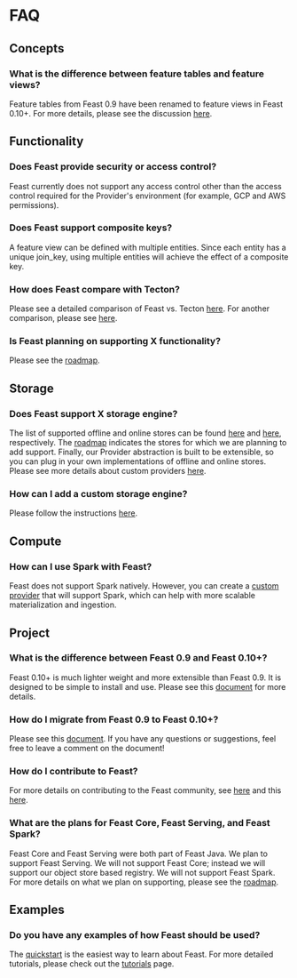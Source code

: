 # FAQ

## Concepts

### What is the difference between feature tables and feature views?

Feature tables from Feast 0.9 have been renamed to feature views in Feast 0.10+. For more details, please see the discussion [here](https://github.com/feast-dev/feast/issues/1583).

## Functionality

### Does Feast provide security or access control?

Feast currently does not support any access control other than the access control required for the Provider's environment \(for example, GCP and AWS permissions\).

### Does Feast support composite keys?

A feature view can be defined with multiple entities. Since each entity has a unique join\_key, using multiple entities will achieve the effect of a composite key.

### How does Feast compare with Tecton?

Please see a detailed comparison of Feast vs. Tecton [here](https://www.tecton.ai/feast/). For another comparison, please see [here](https://mlops.community/learn/feature-store/).

### Is Feast planning on supporting X functionality?

Please see the [roadmap](../roadmap.md).

## Storage

### Does Feast support X storage engine?

The list of supported offline and online stores can be found [here](../reference/offline-stores/) and [here](../reference/online-stores/), respectively. The [roadmap](../roadmap.md) indicates the stores for which we are planning to add support. Finally, our Provider abstraction is built to be extensible, so you can plug in your own implementations of offline and online stores. Please see more details about custom providers [here](../how-to-guides/creating-a-custom-provider.md).

### How can I add a custom storage engine?

Please follow the instructions [here](../how-to-guides/adding-support-for-a-new-online-store.md).

## Compute

### How can I use Spark with Feast?

Feast does not support Spark natively. However, you can create a [custom provider](../how-to-guides/creating-a-custom-provider.md) that will support Spark, which can help with more scalable materialization and ingestion.

## Project

### What is the difference between Feast 0.9 and Feast 0.10+?

Feast 0.10+ is much lighter weight and more extensible than Feast 0.9. It is designed to be simple to install and use. Please see this [document](https://docs.google.com/document/d/1AOsr_baczuARjCpmZgVd8mCqTF4AZ49OEyU4Cn-uTT0) for more details.

### How do I migrate from Feast 0.9 to Feast 0.10+?

Please see this [document](https://docs.google.com/document/d/1AOsr_baczuARjCpmZgVd8mCqTF4AZ49OEyU4Cn-uTT0). If you have any questions or suggestions, feel free to leave a comment on the document!

### How do I contribute to Feast?

For more details on contributing to the Feast community, see [here](../community.md) and this [here](../project/contributing.md).

### What are the plans for Feast Core, Feast Serving, and Feast Spark?

Feast Core and Feast Serving were both part of Feast Java. We plan to support Feast Serving. We will not support Feast Core; instead we will support our object store based registry. We will not support Feast Spark. For more details on what we plan on supporting, please see the [roadmap](../roadmap.md).

## Examples

### Do you have any examples of how Feast should be used?

The [quickstart](quickstart.md) is the easiest way to learn about Feast. For more detailed tutorials, please check out the [tutorials](../tutorials/tutorials-overview.md) page.

